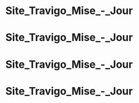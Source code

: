 # Site_Travigo_Mise_-_Jour
# Site_Travigo_Mise_-_Jour
# Site_Travigo_Mise_-_Jour
# Site_Travigo_Mise_-_Jour
